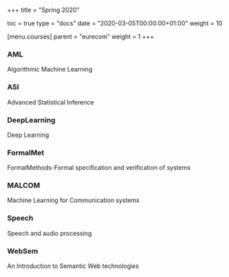 +++
title = "Spring 2020"

toc = true
type = "docs"
date = "2020-03-05T00:00:00+01:00"
weight = 10

[menu.courses]
    parent = "eurecom"
    weight = 1
+++

### AML
Algorithmic Machine Learning
### ASI
Advanced Statistical Inference
### DeepLearning
Deep Learning
### FormalMet
FormalMethods-Formal specification and verification of systems
### MALCOM
Machine Learning for Communication systems
### Speech
Speech and audio processing
### WebSem
An Introduction to Semantic Web technologies